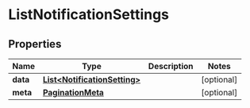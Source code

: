 

# ListNotificationSettings


## Properties

Name | Type | Description | Notes
------------ | ------------- | ------------- | -------------
**data** | [**List&lt;NotificationSetting&gt;**](NotificationSetting.md) |  |  [optional]
**meta** | [**PaginationMeta**](PaginationMeta.md) |  |  [optional]



